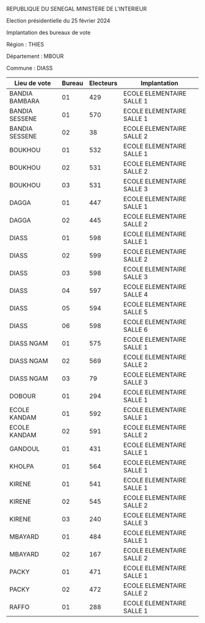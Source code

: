 REPUBLIQUE DU SENEGAL MINISTERE DE L'INTERIEUR

Election présidentielle du 25 février 2024

Implantation des bureaux de vote

Région : THIES

Département : MBOUR

Commune : DIASS

| Lieu de vote | Bureau | Electeurs | Implantation |
| - | - | - | - |
| BANDIA BAMBARA | 01 | 429 | ECOLE ELEMENTAIRE SALLE 1 |
| BANDIA SESSENE | 01 | 570 | ECOLE ELEMENTAIRE SALLE 1 |
| BANDIA SESSENE | 02 | 38 | ECOLE ELEMENTAIRE SALLE 2 |
| BOUKHOU | 01 | 532 | ECOLE ELEMENTAIRE SALLE 1 |
| BOUKHOU | 02 | 531 | ECOLE ELEMENTAIRE SALLE 2 |
| BOUKHOU | 03 | 531 | ECOLE ELEMENTAIRE SALLE 3 |
| DAGGA | 01 | 447 | ECOLE ELEMENTAIRE SALLE 1 |
| DAGGA | 02 | 445 | ECOLE ELEMENTAIRE SALLE 2 |
| DIASS | 01 | 598 | ECOLE ELEMENTAIRE SALLE 1 |
| DIASS | 02 | 599 | ECOLE ELEMENTAIRE SALLE 2 |
| DIASS | 03 | 598 | ECOLE ELEMENTAIRE SALLE 3 |
| DIASS | 04 | 597 | ECOLE ELEMENTAIRE SALLE 4 |
| DIASS | 05 | 594 | ECOLE ELEMENTAIRE SALLE 5 |
| DIASS | 06 | 598 | ECOLE ELEMENTAIRE SALLE 6 |
| DIASS NGAM | 01 | 575 | ECOLE ELEMENTAIRE SALLE 1 |
| DIASS NGAM | 02 | 569 | ECOLE ELEMENTAIRE SALLE 2 |
| DIASS NGAM | 03 | 79 | ECOLE ELEMENTAIRE SALLE 3 |
| DOBOUR | 01 | 294 | ECOLE ELEMENTAIRE SALLE 1 |
| ECOLE KANDAM | 01 | 592 | ECOLE ELEMENTAIRE SALLE 1 |
| ECOLE KANDAM | 02 | 591 | ECOLE ELEMENTAIRE SALLE 2 |
| GANDOUL | 01 | 431 | ECOLE ELEMENTAIRE SALLE 1 |
| KHOLPA | 01 | 564 | ECOLE ELEMENTAIRE SALLE 1 |
| KIRENE | 01 | 541 | ECOLE ELEMENTAIRE SALLE 1 |
| KIRENE | 02 | 545 | ECOLE ELEMENTAIRE SALLE 2 |
| KIRENE | 03 | 240 | ECOLE ELEMENTAIRE SALLE 3 |
| MBAYARD | 01 | 484 | ECOLE ELEMENTAIRE SALLE 1 |
| MBAYARD | 02 | 167 | ECOLE ELEMENTAIRE SALLE 2 |
| PACKY | 01 | 471 | ECOLE ELEMENTAIRE SALLE 1 |
| PACKY | 02 | 472 | ECOLE ELEMENTAIRE SALLE 2 |
| RAFFO | 01 | 288 | ECOLE ELEMENTAIRE SALLE 1 |

<!-- PageNumber="1/30" -->
